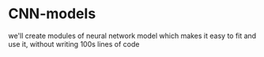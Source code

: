 # CNN-models
 we'll create modules of neural network model which makes it easy to fit and use it, without writing 100s lines of code
